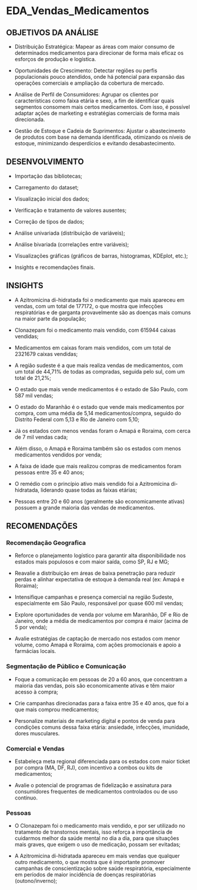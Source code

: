 # **EDA_Vendas_Medicamentos**
## **OBJETIVOS DA ANÁLISE**

- Distribuição Estratégica: Mapear as áreas com maior consumo de determinados medicamentos para direcionar de forma mais eficaz os esforços de produção e logística.

- Oportunidades de Crescimento: Detectar regiões ou perfis populacionais pouco atendidos, onde há potencial para expansão das operações comerciais e ampliação da cobertura de mercado.

- Análise de Perfil de Consumidores: Agrupar os clientes por características como faixa etária e sexo, a fim de identificar quais segmentos consomem mais certos medicamentos. Com isso, é possível adaptar ações de marketing e estratégias comerciais de forma mais direcionada.

- Gestão de Estoque e Cadeia de Suprimentos: Ajustar o abastecimento de produtos com base na demanda identificada, otimizando os níveis de estoque, minimizando desperdícios e evitando desabastecimento.

## **DESENVOLVIMENTO**

- Importação das bibliotecas;

- Carregamento do dataset;

- Visualização inicial dos dados;

- Verificação e tratamento de valores ausentes;

- Correção de tipos de dados;

- Análise univariada (distribuição de variáveis);

- Análise bivariada (correlações entre variáveis);

- Visualizações gráficas (gráficos de barras, histogramas, KDEplot, etc.);

- Insights e recomendações finais.

## **INSIGHTS**

- A Azitromicina di-hidratada foi o medicamento que mais apareceu em vendas, com um total de 177172, o que mostra que infecções respiratórias e de garganta provavelmente são as doenças mais comuns na maior parte da população;

- Clonazepam foi o medicamento mais vendido, com 615944 caixas vendidas;

- Medicamentos em caixas foram mais vendidos, com um total de 2321679 caixas vendidas;

- A região sudeste é a que mais realiza vendas de medicamentos, com um total de 44,71% de todas as compradas, seguida pelo sul, com um total de 21,2%;

- O estado que mais vende medicamentos é o estado de São Paulo, com 587 mil vendas;

- O estado do Maranhão é o estado que vende mais medicamentos por compra, com uma média de 5,14 medicamentos/compra, seguido do Distrito Federal com 5,13 e Rio de Janeiro com 5,10;

- Já os estados com menos vendas foram o Amapá e Roraima, com cerca de 7 mil vendas cada;

- Além disso, o Amapá e Roraima também são os estados com menos medicamentos vendidos por venda;

- A faixa de idade que mais realizou compras de medicamentos foram pessoas entre 35 e 40 anos;

- O remédio com o princípio ativo mais vendido foi a Azitromicina di-hidratada, liderando quase todas as faixas etárias;

- Pessoas entre 20 e 60 anos (geralmente são economicamente ativas) possuem a grande maioria das vendas de medicamentos.

## **RECOMENDAÇÕES**

### **Recomendação Geografica**

- Reforce o planejamento logístico para garantir alta disponibilidade nos estados mais populosos e com maior saída, como SP, RJ e MG;

- Reavalie a distribuição em áreas de baixa penetração para reduzir perdas e alinhar expectativa de estoque à demanda real (ex: Amapá e Roraima);

- Intensifique campanhas e presença comercial na região Sudeste, especialmente em São Paulo, responsável por quase 600 mil vendas;

- Explore oportunidades de venda por volume em Maranhão, DF e Rio de Janeiro, onde a média de medicamentos por compra é maior (acima de 5 por venda);

- Avalie estratégias de captação de mercado nos estados com menor volume, como Amapá e Roraima, com ações promocionais e apoio a farmácias locais.


### **Segmentação de Público e Comunicação**

- Foque a comunicação em pessoas de 20 a 60 anos, que concentram a maioria das vendas, pois são economicamente ativas e têm maior acesso à compra;

- Crie campanhas direcionadas para a faixa entre 35 e 40 anos, que foi a que mais comprou medicamentos;

- Personalize materiais de marketing digital e pontos de venda para condições comuns dessa faixa etária: ansiedade, infecções, imunidade, dores musculares.


### **Comercial e Vendas**

- Estabeleça meta regional diferenciada para os estados com maior ticket por compra (MA, DF, RJ), com incentivo a combos ou kits de medicamentos;

- Avalie o potencial de programas de fidelização e assinatura para consumidores frequentes de medicamentos controlados ou de uso contínuo.


### **Pessoas**

- O Clonazepam foi o medicamento mais vendido, e por ser utilizado no tratamento de transtornos mentais, isso reforça a importância de cuidarmos melhor da saúde mental no dia a dia, para que situações mais graves, que exigem o uso de medicação, possam ser evitadas;

- A Azitromicina di-hidratada apareceu em mais vendas que qualquer outro medicamento, o que mostra que é importante promover campanhas de conscientização sobre saúde respiratória, especialmente em períodos de maior incidência de doenças respiratórias (outono/inverno);
